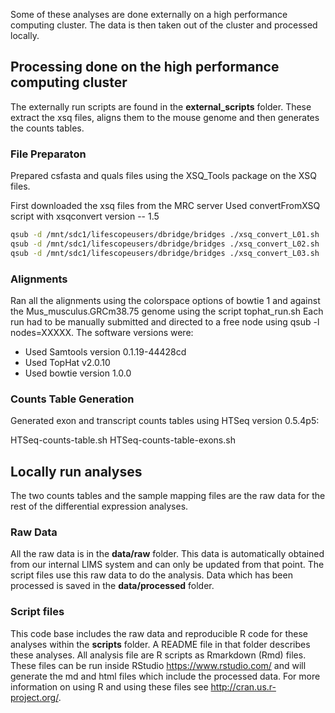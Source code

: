 Some of these analyses are done externally on a high performance computing cluster.  The data is then taken out of the cluster and processed locally.  

Processing done on the high performance computing cluster
-----------------------------------------------------------

The externally run scripts are found in the **external_scripts** folder.  These extract the xsq files, aligns them to the mouse genome and then generates the counts tables.


### File Preparaton

Prepared csfasta and quals files using the XSQ_Tools package on the XSQ files.

First downloaded the xsq files from the MRC server
Used convertFromXSQ script with xsqconvert version -- 1.5

```bash
qsub -d /mnt/sdc1/lifescopeusers/dbridge/bridges ./xsq_convert_L01.sh
qsub -d /mnt/sdc1/lifescopeusers/dbridge/bridges ./xsq_convert_L02.sh
qsub -d /mnt/sdc1/lifescopeusers/dbridge/bridges ./xsq_convert_L03.sh
```

### Alignments

Ran all the alignments using the colorspace options of bowtie 1 and against the Mus_musculus.GRCm38.75 genome using the script tophat_run.sh
Each run had to be manually submitted and directed to a free node using qsub -l nodes=XXXXX.  The software versions were:

* Used Samtools version 0.1.19-44428cd
* Used TopHat v2.0.10
* Used bowtie version 1.0.0


### Counts Table Generation

Generated exon and transcript counts tables using HTSeq version 0.5.4p5:

HTSeq-counts-table.sh
HTSeq-counts-table-exons.sh

Locally run analyses
----------------------

The two counts tables and the sample mapping files are the raw data for the rest of the differential expression analyses.

### Raw Data

All the raw data is in the **data/raw** folder.  This data is automatically obtained from our internal LIMS system and can only be updated from that point.  The script files use this raw data to do the analysis.  Data which has been processed is saved in the **data/processed** folder.

### Script files

This code base includes the raw data and reproducible R code for these analyses within the **scripts** folder.  A README file in that folder describes these analyses.  All analysis file are R scripts as Rmarkdown (Rmd) files.  These files can be run inside RStudio https://www.rstudio.com/ and will generate the md and html files which include the processed data.  For more information on using R and using these files see http://cran.us.r-project.org/.
